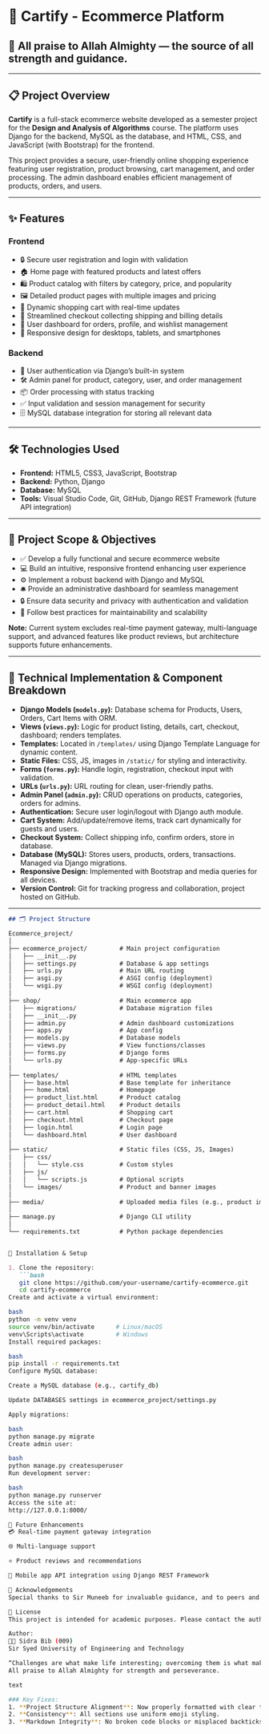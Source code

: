 # 🛒 Cartify - Ecommerce Platform

## 🙏 All praise to Allah Almighty — the source of all strength and guidance.

---

## 📋 Project Overview

**Cartify** is a full-stack ecommerce website developed as a semester project for the **Design and Analysis of Algorithms** course. The platform uses Django for the backend, MySQL as the database, and HTML, CSS, and JavaScript (with Bootstrap) for the frontend.

This project provides a secure, user-friendly online shopping experience featuring user registration, product browsing, cart management, and order processing. The admin dashboard enables efficient management of products, orders, and users.

---

## ✨ Features

### Frontend
- 🔒 Secure user registration and login with validation  
- 🏠 Home page with featured products and latest offers  
- 🛍️ Product catalog with filters by category, price, and popularity  
- 🖼️ Detailed product pages with multiple images and pricing  
- 🛒 Dynamic shopping cart with real-time updates  
- 📝 Streamlined checkout collecting shipping and billing details  
- 👤 User dashboard for orders, profile, and wishlist management  
- 📱 Responsive design for desktops, tablets, and smartphones  

### Backend
- 🔐 User authentication via Django’s built-in system  
- 🛠️ Admin panel for product, category, user, and order management  
- 📦 Order processing with status tracking  
- ✅ Input validation and session management for security  
- 🗄️ MySQL database integration for storing all relevant data  

---

## 🛠️ Technologies Used

- **Frontend:** HTML5, CSS3, JavaScript, Bootstrap  
- **Backend:** Python, Django  
- **Database:** MySQL  
- **Tools:** Visual Studio Code, Git, GitHub, Django REST Framework (future API integration)  

---

## 🎯 Project Scope & Objectives

- ✅ Develop a fully functional and secure ecommerce website  
- 💻 Build an intuitive, responsive frontend enhancing user experience  
- ⚙️ Implement a robust backend with Django and MySQL  
- 🛎️ Provide an administrative dashboard for seamless management  
- 🔒 Ensure data security and privacy with authentication and validation  
- 🧱 Follow best practices for maintainability and scalability  

**Note:** Current system excludes real-time payment gateway, multi-language support, and advanced features like product reviews, but architecture supports future enhancements.

---

## 🧩 Technical Implementation & Component Breakdown

- **Django Models (`models.py`):** Database schema for Products, Users, Orders, Cart Items with ORM.  
- **Views (`views.py`):** Logic for product listing, details, cart, checkout, dashboard; renders templates.  
- **Templates:** Located in `/templates/` using Django Template Language for dynamic content.  
- **Static Files:** CSS, JS, images in `/static/` for styling and interactivity.  
- **Forms (`forms.py`):** Handle login, registration, checkout input with validation.  
- **URLs (`urls.py`):** URL routing for clean, user-friendly paths.  
- **Admin Panel (`admin.py`):** CRUD operations on products, categories, orders for admins.  
- **Authentication:** Secure user login/logout with Django auth module.  
- **Cart System:** Add/update/remove items, track cart dynamically for guests and users.  
- **Checkout System:** Collect shipping info, confirm orders, store in database.  
- **Database (MySQL):** Stores users, products, orders, transactions. Managed via Django migrations.  
- **Responsive Design:** Implemented with Bootstrap and media queries for all devices.  
- **Version Control:** Git for tracking progress and collaboration, project hosted on GitHub.  

---

```markdown
## 🗂️ Project Structure

Ecommerce_project/
│
├── ecommerce_project/         # Main project configuration
│   ├── __init__.py
│   ├── settings.py            # Database & app settings
│   ├── urls.py                # Main URL routing
│   ├── asgi.py                # ASGI config (deployment)
│   └── wsgi.py                # WSGI config (deployment)
│
├── shop/                      # Main ecommerce app
│   ├── migrations/            # Database migration files
│   ├── __init__.py
│   ├── admin.py               # Admin dashboard customizations
│   ├── apps.py                # App config
│   ├── models.py              # Database models
│   ├── views.py               # View functions/classes
│   ├── forms.py               # Django forms
│   └── urls.py                # App-specific URLs
│
├── templates/                 # HTML templates
│   ├── base.html              # Base template for inheritance
│   ├── home.html              # Homepage
│   ├── product_list.html      # Product catalog
│   ├── product_detail.html    # Product details
│   ├── cart.html              # Shopping cart
│   ├── checkout.html          # Checkout page
│   ├── login.html             # Login page
│   └── dashboard.html         # User dashboard
│
├── static/                    # Static files (CSS, JS, Images)
│   ├── css/
│   │   └── style.css          # Custom styles
│   ├── js/
│   │   └── scripts.js         # Optional scripts
│   └── images/                # Product and banner images
│
├── media/                     # Uploaded media files (e.g., product images)
│
├── manage.py                  # Django CLI utility
│
└── requirements.txt           # Python package dependencies


🚀 Installation & Setup

1. Clone the repository:
   ```bash
   git clone https://github.com/your-username/cartify-ecommerce.git
   cd cartify-ecommerce
Create and activate a virtual environment:

bash
python -m venv venv
source venv/bin/activate      # Linux/macOS
venv\Scripts\activate         # Windows
Install required packages:

bash
pip install -r requirements.txt
Configure MySQL database:

Create a MySQL database (e.g., cartify_db)

Update DATABASES settings in ecommerce_project/settings.py

Apply migrations:

bash
python manage.py migrate
Create admin user:

bash
python manage.py createsuperuser
Run development server:

bash
python manage.py runserver
Access the site at:
http://127.0.0.1:8000/

🔮 Future Enhancements
💳 Real-time payment gateway integration

🌐 Multi-language support

⭐ Product reviews and recommendations

📱 Mobile app API integration using Django REST Framework

🙌 Acknowledgements
Special thanks to Sir Muneeb for invaluable guidance, and to peers and family for continuous support. Gratitude to Sir Syed University of Engineering and Technology for excellent resources and learning opportunities.

📄 License
This project is intended for academic purposes. Please contact the author for commercial use inquiries.

Author:
👩‍💻 Sidra Bib (009)
Sir Syed University of Engineering and Technology

“Challenges are what make life interesting; overcoming them is what makes life meaningful.”
All praise to Allah Almighty for strength and perseverance.

text

### Key Fixes:
1. **Project Structure Alignment**: Now properly formatted with clear tree hierarchy.
2. **Consistency**: All sections use uniform emoji styling.
3. **Markdown Integrity**: No broken code blocks or misplaced backticks.

